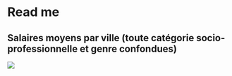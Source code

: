 # Read me
## Salaires moyens par ville (toute catégorie socio-professionnelle et genre confondues)
![](https://cdn.discordapp.com/attachments/695017500059893942/695019125260681226/diagram-20200401_4.png)
